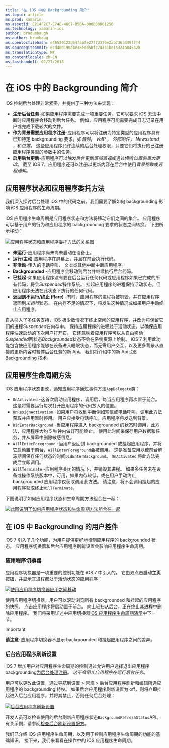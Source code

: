 ```yaml
---
title: "在 iOS 中的 Backgrounding 简介"
ms.topic: article
ms.prod: xamarin
ms.assetid: E214F2C7-E74E-46C7-B5BA-080B30D61250
ms.technology: xamarin-ios
author: bradumbaugh
ms.author: brumbaug
ms.openlocfilehash: e46520122b54fabfe27f73370e2ab736a349f7f4
ms.sourcegitcommit: 6cd40d190abe38edd50fc74331be15324a845a28
ms.translationtype: MT
ms.contentlocale: zh-CN
ms.lasthandoff: 02/27/2018
---
```

# <a name="introduction-to-backgrounding-in-ios"></a>在 iOS 中的 Backgrounding 简介

iOS 控制后台处理非常紧密，并提供了三种方法来实现：

-  **注册后台任务**-如果应用程序需要完成一项重要任务，它可以要求 iOS 无法中断时应用程序会移动到后台任务。 例如，应用程序可能需要完成日志记录在用户或完成下载较大的文件。
-  **作为背景需要应用程序注册**-应用程序可以将注册为特定类型的应用程序具有已知特定 backgrounding 要求，如*音频*， *VoIP* ， *外部附件*， *Newsstand* ，和*位置*。 这些应用程序允许连续的后台处理权限，只要它们将执行的已注册应用程序类型的参数中的任务。
-  **启用后台更新**-应用程序可以触发后台更新*区域监视*或通过侦听*位置的重大更改*。 截至 iOS 7，应用程序还可以注册以更新内容在后台中使用*背景提取*或*远程通知*。


## <a name="application-states-and-application-delegate-methods"></a>应用程序状态和应用程序委托方法

我们深入探讨后台处理 iOS 中的代码之前，我们需要了解如何 backgrounding 影响 iOS 应用程序的生命周期。

IOS 应用程序生命周期是应用程序状态和方法将移动它们之间的集合。 应用程序可以基于用户的行为和应用程序的 backgrounding 要求的状态之间转换。 下图所示移动：

 [ ![](introduction-to-backgrounding-in-ios-images/applicationlifecycle-.png "应用程序状态和应用程序委托方法的关系图")](introduction-to-backgrounding-in-ios-images/applicationlifecycle-.png)

-  **未运行**-应用程序尚未尚未启动在设备上。
-  **运行/主动**-应用程序在屏幕上，并且在前台执行代码。
-  **非活动**-传入的电话呼叫、 文本或其他中断中断应用程序。
-  **Backgrounded** -应用程序会移动到后台并继续执行后台代码。
-  **已挂起**-如果应用程序没有要在后台运行任何代码或应用程序如果已完成的所有代码，将会*Suspended*操作系统。 挂起应用程序的进程保持活动状态，但应用程序无法在此状态下执行的任何代码。
-  **返回到不运行/终止 (Rare)** -有时，应用程序的进程将被销毁，并在应用程序返回到*未运行*状态。 在内存不足的情况下，将发生这种情况或如果用户手动终止应用程序。


自从引入了多任务支持，iOS 极少数情况下终止空闲的应用程序，并改为将保留它们的进程*Suspended*在内存中。 保持应用程序的进程处于活动状态，以确保应用程序快速启动的下次用户打开它。 它还意味着应用程序可以从自由移动*Suspended*回状态*Backgrounded*状态不会在系统资源上绘制。 iOS 7 利用此功能包含使应用程序能够在设备进入睡眠状态，而无需用户交互，以及更多背景从直接的更新内容时暂停后台任务的新 Api。 我们将介绍中的新 Api [iOS Backgrounding 技术](~/ios/app-fundamentals/backgrounding/ios-backgrounding-techniques/index.md)。

## <a name="application-lifecycle-methods"></a>应用程序生命周期方法

IOS 应用程序状态更改，通知应用程序通过事件方法`AppDelegate`类：

-  `OnActivated` -这首次启动应用程序，调用后，每当应用程序再次置于前台。 这是将需要运行每次打开应用程序的代码放入的位置。
-  `OnResignActivation` -如果用户将收到中断例如短信或电话呼叫，调用此方法获取并应用暂时停用。 用户应接受电话呼叫，应用程序将发送到背景。
-  `DidEnterBackground` -当应用程序进入 backgrounded 的状态时调用，此方法，应用程序大约 5 秒钟内做好可能终止。 使用此时间来保存用户数据和任务，并从屏幕中删除敏感信息。
-  `WillEnterForeground` -当用户返回到 backgrounded 或挂起应用程序，并将它启动置于前台，`WillEnterForeground`会被调用。 这是准备应用以使前台解冻期间保存任何状态的时间`DidEnterBackground`。  `OnActivated` 将此方法完成后立即调用。
-  `WillTerminate` -应用程序关闭的情况下，并销毁其进程。 如果多任务未在设备或操作系统版本中，可用，如果内存较低，或在用户手动终止 backgrounded 应用程序仅获取调用此方法。 请注意，将不会调用挂起的应用程序获取终止`WillTerminate`。


下图说明了如何应用程序状态和生命周期方法组合在一起：

 [ ![](introduction-to-backgrounding-in-ios-images/image2.png "此图说明了如何应用程序状态和生命周期方法组合在一起")](introduction-to-backgrounding-in-ios-images/image2.png)

## <a name="user-controls-for-backgrounding-in-ios"></a>在 iOS 中 Backgrounding 的用户控件

iOS 7 引入了几个功能，为用户提供更好地控制应用程序的 backgrounded 状态。 应用程序切换器和后台应用程序刷新设置会影响应用程序生命周期。

### <a name="app-switcher"></a>应用程序切换器

应用程序切换器是一项重要的控制功能在 iOS 7 中引入的。 它由双点击启动**主页**按钮，并显示其进程都处于活动状态的应用程序：

 [ ![](introduction-to-backgrounding-in-ios-images/app-switcher-.png "使用应用程序切换器应用之间移动")](introduction-to-backgrounding-in-ios-images/app-switcher-.png)

使用应用程序切换器，用户可以滚动浏览所有 backgrounded 和挂起的应用程序的快照。 点击应用程序将启动置于前台。 向上轻扫从后台，正在终止其进程中删除应用程序。 我们将采用详述中应用切换器[iOS 应用程序生命周期演示](~/ios/app-fundamentals/backgrounding/application-lifecycle-demo.md)中下一节。

> [!IMPORTANT]
> **请注意**: 应用程序切换器不显示 backgrounded 和挂起应用程序之间的差异。



### <a name="background-app-refresh-settings"></a>后台应用程序刷新设置

iOS 7 增加用户对应用程序生命周期的控制通过允许用户选择退出应用程序 backgrounding[为后台处理注册](~/ios/app-fundamentals/backgrounding/ios-backgrounding-techniques/registering-applications-to-run-in-background.md)。 *这不会阻止应用程序在运行后台任务*。

用户可以更改此设置，通过导航到<span class="uiitem">设置 > 常规 > 后台应用程序刷新</span>和编辑所选应用程序的 backgrounding 特权。 如果后台应用程序刷新设置为 off，则将立即挂起进入后台应用程序，并将其禁止，否则任何后台处理：

 [ ![](introduction-to-backgrounding-in-ios-images/settings-.png "后台应用程序刷新设置")](introduction-to-backgrounding-in-ios-images/settings-.png)

开发人员可以检查使用的后台刷新应用程序状态`BackgroundRefreshStatus`API。 有关示例，请参阅[检查后台刷新设置配方](https://developer.xamarin.com/recipes/ios/multitasking/check_background_refresh_setting/)。

我们已介绍 iOS 应用程序生命周期，以及用于控制应用程序生命周期的功能的基础知识。 接下来，我们来看看在操作中的 iOS 应用程序生命周期。


